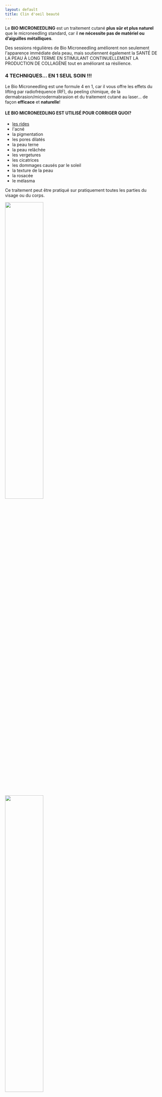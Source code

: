 ```yaml
---
layout: default
title: Clin d'oeil beauté
---
```


<div class="centered-div content">
    <p>
        Le <b>BIO MICRONEEDLING</b> est un traitement cutané <b>plus sûr et plus naturel</b> que le microneedling standard, car il <b>ne nécessite pas de matériel ou d’aiguilles métalliques</b>.
    </p>
    <p>
        Des sessions régulières de Bio Microneedling améliorent non seulement l'apparence immédiate dela peau, mais soutiennent également la SANTÉ DE LA PEAU À LONG TERME EN STIMULANT CONTINUELLEMENT LA PRODUCTION DE COLLAGÈNE tout en améliorant sa résilience.
    </p>    
    <h3>    
        4 TECHNIQUES… EN 1 SEUL SOIN !!!
     </h3>
     <p>   
        Le Bio Microneedling est une formule 4 en 1, car il vous offre les effets du lifting par radiofréquence (RF), du peeling chimique, de la dermabrasion/microdermabrasion et du traitement cutané au laser… de façon <b>efficace</b> et <b>naturelle</b>!
     </p>
     <h4>   
        LE BIO MICRONEEDLING EST UTILISÉ POUR CORRIGER QUOI?
    </h4>
    <ul>
        <li><a href="#ride">les rides</a></li>
        <li>l'acné</li>
        <li>la pigmentation</li>
        <li>les pores dilatés</li>
        <li>la peau terne</li>
        <li>la peau relâchée</li>
        <li>les vergetures</li>
        <li>les cicatrices</li>
        <li>les dommages causés par le soleil</li>
        <li>la texture de la peau</li>
        <li>la rosacée</li>
        <li>le mélasma</li>
    </ul>
    <p>
        Ce traitement peut être pratiqué sur pratiquement toutes les parties du visage ou du corps.
    </p>
    <img src="{{ '/assets/images/rosace.png' | relative_url }}" style="width: 50%" >
    <img src="{{ '/assets/images/before-after.jpg' | relative_url }}" style="width: 50%" >
    <h3>
        DES PRODUITS D’ORIGINE MARINE…
    </h3>
    <p>
        Les produits utilisés pour ce traitement sont fabriqués à partir de MATIÈRES PREMIÈRES NATURELLES D'ORIGINE MARINE. Les <b>ÉPONGES</b> (plus précisément la Spongilla Spicula, connue pour ses nano-aiguilles ou spicules de silice naturelle) sont broyées en poudre, polies et mélangées dans une base pour créer une émulsion. Elles traversent les différentes couches de l’épiderme, stimulant ainsi le métabolisme de la peau et la production naturelle de collagène. En 5 à 10 minutes, 3 000 000 de nano-aiguilles en silicium naturel sont introduites directement dans la peau par un massage spécialisé, ce qui permet un traitement ciblé. Au cours de ce processus de purification en 9 étapes, 99.9% des impuretés sont éliminées en plus de stimuler la régénération de la peau (qui s’effectuera en seulement une semaine environ; au lieu de 28 jours). Les spicules sont complètement éliminés du corps naturellement dans les 72 heures suivant l’application.
    </p>
    <h3>    
        IMPORTANT → AVANT VOTRE RENDEZ-VOUS :
    </h3>
    <ul>
        <li>
            Il faut <b>éviter</b> de consommer une grande quantité d’ALCOOL 24 heures avant le traitement.
        </li>
        <li>
            Vous devez aussi <b>éviter</b> de porter un MAQUILLAGE lourd sur la zone à traiter le jour de laprocédure.
        </li>
        <li>
            Si vous avez la peau sensible ou sujette aux ALLERGIES, je vous conseille d’effectuer un <b>test cutané</b> pour vérifier la compatibilité avec les produits utilisés.
        </li>
    </ul>
    <h3>
        Pourquoi vaut-il mieux ne pas utiliser d’aiguilles médicales métalliques?
    </h3>
    <p>
        Contrairement au Bio Microneedling, d’autres traitements recourent aux aiguilles médicales. La principale limitation des aiguilles métalliques est leur épaisseur (0,07 - 0,25 mm), ce qui rend la procédure moins confortable, nécessitant l'utilisation d'un anesthésique épidermique. De plus, avec une longueur d'aiguille supérieure à 0,3 mm, la procédure va inévitablement PERFORER LES CAPILLAIRES DE LA PEAU, ce qui entraînera un saignement de toute la surface de la peau traitée, la rendant plus susceptible aux infections et à la formation de plaies. Par le fait même, la durée de guérison sera plus longue.
    </p>
    <h3>
        Quels sont les avantages des micro-aiguilles bio avec peptide?
    </h3>
    <p>    
        Elles sont plus petites et plus délicates (~0,01 mm de diamètre, 1 g de poudre pure de RaphiTox contenant jusqu'à 8 millions de micro-aiguilles bio).
    </p>
    <p>
        LES SENSATIONS DE PERFORATION QUI LES ACCOMPAGNENT SONT BEAUCOUP PLUS LÉGÈRES ET AUCUN ANESTHÉSIANT N'EST NÉCESSAIRE.
    </p>
    <p>
        Étant donné que les micro-aiguilles bio à peptide ne mesurent qu'environ 0,25 mm de longueur, le processus d'injection NE PERFORE PAS LES VAISSEAUX SANGUINS. Il n'y a donc pas de saignementet la plaie est très petite (invisible), ce qui réduit considérablement le risque de complications.
    </p>
    <p>    
        De plus, les micro-aiguilles bio à peptide restent incrustées dans la peau jusqu'à 72 heures, permettant à des centaines de milliers de microcanaux de rester ouverts, AUGMENTANT AINSI LA PÉNÉTRATION DES INGRÉDIENTS ACTIFS.
     </p>
     <p>   
        Enfin, vous ÉLIMINEZ LE RISQUE DE CONTAMINATION CROISÉE, étant donné qu’il n'y a ni rouleau, ni tampon, ni stylo à stériliser ou à désinfecter.
     </p>   
     <h3>   
        Quelle est la différence entre le Bio Microneedling et les injections de Botox?
     </h3>
     <p>   
        Bien que les injections de Botox / d’acide hyaluronique et autres fillers offrent des résultats très rapides, les effets secondaires potentiels incluent des ecchymoses, un gonflement et un affaissement musculaire (rare, mais possible). De plus, une utilisation excessive ou UNE APPLICATION INCORRECTE DE BOTOX PEUT ENTRAÎNER DES RÉSULTATS ARTIFICIELS OU UNE ASYMÉTRIE.
     </p>
     <p>   
        Contrairement au Botox (qui est efficace pour les rides dynamiques causées par les mouvements musculaires) et aux fillers (qui ajoutent du volume à des zones spécifiques), le <b>Bio Microneedling
        stimule naturellement la production de collagène et d'élastine, réduisant progressivement les fines lignes et améliorant l'élasticité de la peau. Il est idéal pour les personnes recherchant des améliorations graduelles et naturelles sans temps d'arrêt significatif. Il nécessite un temps de récupération minimal, permettant aux client.es de reprendre rapidement leurs activités quotidiennes. Les résultats sont subtils et se développent au fil du temps, évitant le look parfois « exagéré et figé » qui peut résulter d'une utilisation des injections.</b>
     </p>
     <p>
        Comparativement au Botox et aux autres injections qui se limitent à des zones spécifiques du visage, le Bio Microneedling peut être utilisé en toute sécurité SUR L’ENSEMBLE DU VISAGE OU SUR DIVERSES PARTIES DU CORPS POUR TRAITER UN LARGE ÉVENTAIL DE PROBLÈMES CUTANÉS.
     </p>
     <img src="{{ '/assets/images/42-1.jpg' | relative_url }}" style="width: 40%" >
     <h3>   
        Pourquoi privilégier les micro-aiguilles d’éponges (voire les spicules naturelles de la Spongilla Spicula) au lieu des micro-aiguilles à base d'Algues/Corail ?
     </h3>
     <p>   
        Les produits que j’ai choisis sont purs à 99,9% comparativement à ceux à base d'algues ou decoraux. En effet, ceux à base d’algues/coraux ont une teneur en spicules de seulement 20 à 50 % et ils contiennent une grande quantité de matières organiques, telles que des fibres végétales et des minéraux cristallins, qui sont des <b>impuretés qui pourraient être dangereuses pour la peau</b> et potentiellement causer des problèmes liés à la dermatite.
     </p>
     <p>    
        <b>Les micro-aiguilles bio que j’utilise sont des spicules intacts, généralement de 200 à 300 microns de longueur (pour atteindre la couche basale de la peau), qui favorisent l'autoguérison et la régénération des cellules cutanées.</b> Quant aux aiguilles d'algues/corail, elles sont cassées et fracturées, ce qui signifie qu’elles ont une capacité limitée à stimuler la zone ciblée et à offrir un traitement stable et de qualité.
    </p>
        <h3>SOLUTIONS PERSONNALISÉES de traitement Bio Microneedling:<h3>
    <p>
        <h3 id="ride">PERTE DE FERMETÉ, RIDES ET RIDULES.</h3>
        <img src="{{ '/assets/images/bm1.jpg' | relative_url }}" style="width: 50%">
        <img src="{{ '/assets/images/bm1a.jpg' | relative_url }}" style="width: 50%">
    </p>
    <p>
        <h3>PERTE DE FERMETÉ ET MANQUE D’ÉLASTICITÉ, PROBLÈMES DE TEXTURE / CICATRICES / RÉGÉNÉRATION.</h3>
        <img src="{{ '/assets/images/bm1b.jpg' | relative_url }}" style="width: 50%">
    </p>
    <p>
        <h3>TEINT TERNE, PROBLÈMES DE FERMETÉ / TEXTURE / PIGMENTATION.</h3>
        <img src="{{ '/assets/images/bm2.jpg' | relative_url }}" style="width: 50%">
    </p>
    <p>
        <h3>PROBLÈMES DE PEAU : INFLAMMATION, ROSACÉE, PORES DILATÉS AVEC POINTS NOIRS ET BLANCS, RÉGÉNÉRATION CUTANÉE LENTE / CICATRICES.</h3>
        <img src="{{ '/assets/images/bm4.jpg' | relative_url }}" style="width: 50%">
        <img src="{{ '/assets/images/bm4a.jpg' | relative_url }}" style="width: 50%">
        <img src="{{ '/assets/images/bm4b.jpg' | relative_url }}" style="width: 50%">
    </p>
    <p>
        <h3>PROBLÈMES DE PEAU : ACNÉ, INFLAMMATION, TEINT TERNE.</h3>
        <img src="{{ '/assets/images/bm3b.jpg' | relative_url }}" style="width: 50%">
        <div>
            <img src="{{ '/assets/images/bm3a.png' | relative_url }}" style="width: 30%">
            <img src="{{ '/assets/images/bm3.png' | relative_url }}" style="width: 30%">
        </div>
    </p>
</div>